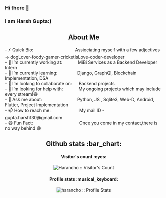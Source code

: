 ### Hi there 👋
### I am Harsh Gupta:) &emsp;&emsp;&emsp;&emsp;
<h2 align="center">About Me</h2>
- ⚡ Quick Bio: &emsp;&emsp;&emsp;&emsp;&emsp;&emsp;&emsp;&emsp;&emsp; Assiociating myself with a few adjectives -> dogLover-foody-gamer-cricketIsLove-coder-developer<br>
- 🔭 I’m currently working at: &emsp;&emsp;&emsp; MiBi Services as a Backend Developer Intern<br>
- 🌱 I’m currently learning: &emsp;&emsp;&emsp;&emsp; Django, GraphQl, Blockchain Implementation, DSA<br>
- 👯 I’m looking to collaborate on: &emsp; Backend projects<br>
- 🤔 I’m looking for help with: &emsp;&emsp;&emsp; My ongoing projects which may include every stream!😄<br>
- 💬 Ask me about: &emsp;&emsp;&emsp;&emsp;&emsp;&emsp;&emsp;&ensp; Python, JS , Sqlite3, Web-D, Android, Flutter, Project Implementation <br>
- 📫 How to reach me: &emsp;&emsp;&emsp;&emsp;&emsp;&emsp; My mail ID - gupta.harsh130@gmail.com<br>
- 😄 Fun Fact: &emsp;&emsp;&emsp;&emsp;&emsp;&emsp;&emsp;&emsp;&emsp;&emsp; Once you come in my contact,there is no way behind 😄

<h2 align="center">Github stats :bar_chart:</h2>

<h4 align="center">Visitor's count :eyes:</h4>

<p align="center"><img src="https://profile-counter.glitch.me/{harancho}/count.svg" alt="Harancho :: Visitor's Count" /></p>

<h4 align="center">Profile stats :musical_keyboard:</h4>

<p align="center"><img src="https://github-readme-stats.vercel.app/api?username=harancho&show_icons=true&theme=synthwave&count_private=true&hide=stars&include_all_commits=true" alt="harancho :: Profile Stats" /></p>
